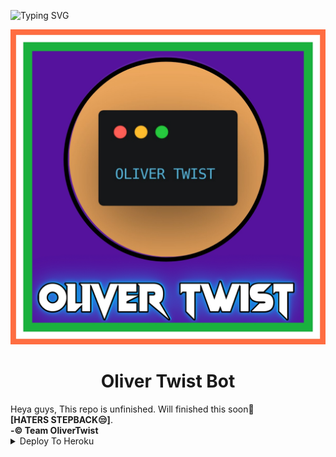 ![Typing SVG](https://readme-typing-svg.herokuapp.com/?lines=welcome+To+TeamOliver's+Repo!;A+powerful+telegram+bot!;and+all+features!)
</p>
<p align="center">
  <img src="assets/OliverTwistLoGo.jpg" alt="Oliver Twist Logo">
</p>
<h1 align="center">
  <b>Oliver Twist Bot</b>
</h1>
</p>
Heya guys,
  This repo is unfinished. Will finished this soon🤗 <br><b>[HATERS STEPBACK😒]</b>.<br>
        <b> -© Team OliverTwist</b>
<details><summary>Deploy To Heroku</summary>
<p>
<br>
<a href="https://heroku.com/deploy?template=https://github.com/TeamOliver/OliverTwist">
  <img src="https://www.herokucdn.com/deploy/button.svg" alt="Deploy">
</a>
</p>
</details>
